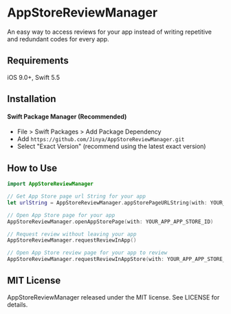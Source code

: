 # AppStoreReviewManager

An easy way to access reviews for your app instead of writing repetitive and redundant codes for every app.


## Requirements

iOS 9.0+, Swift 5.5


## Installation

#### Swift Package Manager (Recommended)

- File > Swift Packages > Add Package Dependency
- Add `https://github.com/Jinya/AppStoreReviewManager.git`
- Select "Exact Version" (recommend using the latest exact version)


## How to Use

```swift
import AppStoreReviewManager

// Get App Store page url String for your app
let urlString = AppStoreReviewManager.appStorePageURLString(with: YOUR_APP_APP_STORE_ID)

// Open App Store page for your app
AppStoreReviewManager.openAppStorePage(with: YOUR_APP_APP_STORE_ID)

// Request review without leaving your app
AppStoreReviewManager.requestReviewInApp()

// Open App Store review page for your app to review
AppStoreReviewManager.requestReviewInAppStore(with: YOUR_APP_APP_STORE_ID)
```


## MIT License 

AppStoreReviewManager released under the MIT license. See LICENSE for details.
